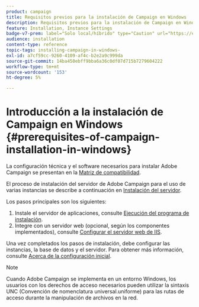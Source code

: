 ```yaml
---
product: campaign
title: Requisitos previos para la instalación de Campaign en Windows
description: Requisitos previos para la instalación de Campaign en Windows
feature: Installation, Instance Settings
badge-v7-prem: label="Solo local/híbrido" type="Caution" url="https://experienceleague.adobe.com/docs/campaign-classic/using/installing-campaign-classic/architecture-and-hosting-models/hosting-models-lp/hosting-models.html?lang=es" tooltip="Se aplica solo a implementaciones On-premise e híbridas"
audience: installation
content-type: reference
topic-tags: installing-campaign-in-windows-
exl-id: a7cf59cc-9260-4109-af4c-b2e2a9c999da
source-git-commit: 14ba450ebff9bba6a36c0df07d715b7279604222
workflow-type: tm+mt
source-wordcount: '153'
ht-degree: 5%

---
```


# Introducción a la instalación de Campaign en Windows {#prerequisites-of-campaign-installation-in-windows}



La configuración técnica y el software necesarios para instalar Adobe Campaign se presentan en la [Matriz de compatibilidad](../../rn/using/compatibility-matrix.md).

El proceso de instalación del servidor de Adobe Campaign para el uso de varias instancias se describe a continuación en [Instalación del servidor](../../installation/using/installing-the-server.md).

Los pasos principales son los siguientes:

1. Instale el servidor de aplicaciones, consulte [Ejecución del programa de instalación](../../installation/using/installing-the-server.md#executing-the-installation-program).
1. Integre con un servidor web (opcional, según los componentes implementados), consulte [Configurar el servidor web de IIS](../../installation/using/integration-into-a-web-server-for-windows.md#configuring-the-iis-web-server).

Una vez completados los pasos de instalación, debe configurar las instancias, la base de datos y el servidor. Para obtener más información, consulte [Acerca de la configuración inicial](../../installation/using/about-initial-configuration.md).

>[!NOTE]
>
>Cuando Adobe Campaign se implementa en un entorno Windows, los usuarios con los derechos de acceso necesarios pueden utilizar la sintaxis UNC (Convención de nomenclatura universal.uniforme) para las rutas de acceso durante la manipulación de archivos en la red.
